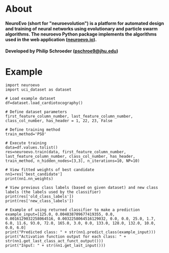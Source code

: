 # About
#### NeuroEvo (short for "neuroevolution") is a platform for automated design and training of neural networks using evolutionary and particle swarm algorithms. The neuroevo Python package implements the algorithms used in the web application ([neuroevo.io](https://neuroevo.io)).
#### Developed by Philip Schroeder (pschroe9@jhu.edu)

# Example
```
import neuroevo
import uci_dataset as dataset

# Load example dataset
df=dataset.load_cardiotocography()

# Define dataset parameters
first_feature_column_number, last_feature_column_number, class_col_number, has_header = 1, 22, 23, False

# Define training method
train_method='PSO'

# Execute training
data=df.values.tolist()
res=neuroevo.train(data, first_feature_column_number, last_feature_column_number, class_col_number, has_header, train_method, n_hidden_nodes=[3,3], n_iterations=10, NP=10)

# View fitted weights of best candidate
nn1=res['best_candidate']
print(nn1.nn_weights)

# View previous class labels (based on given dataset) and new class labels (the labels used by the classifier)
print(res['old_class_labels'])
print(res['new_class_labels'])

# Example of using returned classifier to make a prediction 
example_input=[125.0, 0.004838709677419355, 0.0, 0.0016129032258064516, 0.0032258064516129032, 0.0, 0.0, 25.0, 1.7, 6.0, 11.6, 93.0, 72.0, 165.0, 3.0, 0.0, 133.0, 128.0, 132.0, 10.0, 0.0, 6.0]
print("Predicted class: " + str(nn1.predict_class(example_input)))
print("Activation function output for each class: " + str(nn1.get_last_class_act_funct_output()))
print("Input: " + str(nn1.get_last_input()))
```
